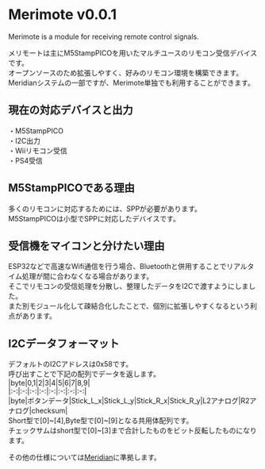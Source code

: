 # Merimote v0.0.1  
Merimote is a module for receiving remote control signals.  
  
メリモートは主にM5StampPICOを用いたマルチユースのリモコン受信デバイスです。  
オープンソースのため拡張しやすく、好みのリモコン環境を構築できます。  
Meridianシステムの一部ですが、Merimote単独でも利用することができます。  
  
## 現在の対応デバイスと出力  
・M5StampPICO  
・I2C出力  
・Wiiリモコン受信  
・PS4受信  
  
## M5StampPICOである理由  
多くのリモコンに対応するためには、SPPが必要があります。  
M5StampPICOは小型でSPPに対応したデバイスです。  
  
## 受信機をマイコンと分けたい理由  
ESP32などで高速なWifi通信を行う場合、Bluetoothと併用することでリアルタイム処理が間に合わなくなる場合があります。  
そこでリモコンの受信処理を分散し、整理したデータをI2Cで渡すようにしました。  
また別モジュール化して疎結合化したことで、個別に拡張しやすくなるという利点があります。  
  
## I2Cデータフォーマット  
デフォルトのI2Cアドレスは0x58です。  
呼び出すことで下記の配列でデータを返します。  
|byte|0,1|2|3|4|5|6|7|8,9|  
|:-:|:-:|:-:|:-:|:-:|:-:|:-:|:-:|  
|byte|ボタンデータ|Stick_L_x|Stick_L_y|Stick_R_x|Stick_R_y|L2アナログ|R2アナログ|checksum|  
Short型で[0]~[4],Byte型で[0]~[9]となる共用体配列です。  
チェックサムはshort型で[0]~[3]まで合計したものをビット反転したものになります。  

その他の仕様については[Meridian](https://ninagawa123.github.io/Meridian_info/#aboutMeridim/remort_controller/)に準拠します。

